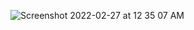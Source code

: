 ![Screenshot 2022-02-27 at 12 35 07 AM](https://user-images.githubusercontent.com/32287153/155855901-5e6a4edb-5cbd-4ea3-b131-cf598ebe80ac.png)
